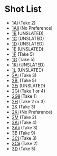 # Shot List

* [1Ai](1Ai--Take02--.md) (Take 2)
* [1Aii](1Aii--NoPref--.md) (No Preference)
* [1B](1B.md) (UNSLATED)
* [1C](1C.md) (UNSLATED)
* [1D](1D.md) (UNSLATED)
* [1E](1E.md) (UNSLATED)
* [1F](1F--Take05--.md) (Take 5)
* [1G](1G--Take05--.md) (Take 5)
* [1Ki](1Ki.md) (UNSLATED)
* [1L](1L.md) (UNSLATED)
* [2Ai](2Ai--Take03--.md) (Take 3)
* [2Bi](2Bi--Take05--.md) (Take 5)
* [2Ei](2Ei.md) (UNSLATED)
* [2Gi](2Gi--Take01-04--.md) (Take 1 or 4)
* [2Gii](2Gii--Take01--.md) (Take 1)
* [2H](2H--Take02-03--.md) (Take 2 or 3)
* [2K](2K--Take03--.md) (Take 3)
* [2Ki](2Ki--NoPref--.md) (No Preference)
* [2M](2M--Take02--.md) (Take 2)
* [3Ai](3Ai--Take04--.md) (Take 4)
* [3Aii](3Aii--Take03--.md) (Take 3)
* [3B](3B--Take09--.md) (Take 9)
* [3Ci](3Ci--Take03--.md) (Take 3)
* [3Cii](3Cii--Take02--.md) (Take 2)
* [3D](3D--Take05--.md) (Take 5)